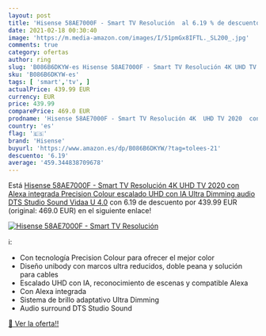 ```yaml
---
layout: post
title: 'Hisense 58AE7000F - Smart TV Resolución  al 6.19 % de descuento'
date: 2021-02-18 00:30:40
image: 'https://m.media-amazon.com/images/I/51pmGx8IFTL._SL200_.jpg'
comments: true
category: ofertas
author: ring
slug: 'B086B6DKYW-es Hisense 58AE7000F - Smart TV Resolución 4K UHD TV 2020 con...'
sku: 'B086B6DKYW-es'
tags: [ 'smart','tv', ]
actualPrice: 439.99 EUR
currency: EUR
price: 439.99
comparePrice: 469.0 EUR
prodname: 'Hisense 58AE7000F - Smart TV Resolución 4K  UHD TV 2020  con Alexa integrada  Precision Colour  escalado UHD con IA  Ultra Dimming  audio DTS Studio Sound  Vidaa U 4.0'
country: 'es'
flag: '🇪🇸'
brand: 'Hisense'
buyurl: 'https://www.amazon.es/dp/B086B6DKYW/?tag=tolees-21'
descuento: '6.19'
average: '459.344838709678'
---
```


Está [Hisense 58AE7000F - Smart TV Resolución 4K  UHD TV 2020  con Alexa integrada  Precision Colour  escalado UHD con IA  Ultra Dimming  audio DTS Studio Sound  Vidaa U 4.0](https://www.amazon.es/dp/B086B6DKYW/?tag=tolees-21) con 6.19 de descuento por 439.99 EUR (original: 469.0 EUR) en el siguiente enlace!

[![Hisense 58AE7000F - Smart TV Resolución ](https://m.media-amazon.com/images/I/51pmGx8IFTL._SL200_.jpg)](https://www.amazon.es/dp/B086B6DKYW/?tag=tolees-21)

ℹ️:

- Con tecnología Precision Colour para ofrecer el mejor color
- Diseño unibody con marcos ultra reducidos, doble peana y solución para cables
- Escalado UHD con IA, reconocimiento de escenas y compatible Alexa
- Con Alexa integrada
- Sistema de brillo adaptativo Ultra Dimming
- Audio surround DTS Studio Sound

[🛒 Ver la oferta!!](https://www.amazon.es/dp/B086B6DKYW/?tag=tolees-21)
